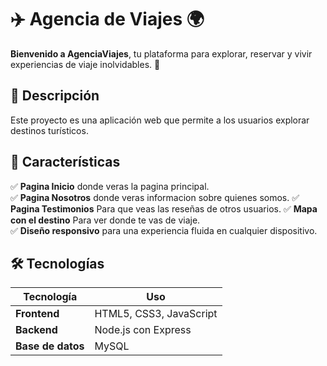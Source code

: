 # ✈️ Agencia de Viajes 🌍  

**Bienvenido a AgenciaViajes**, tu plataforma para explorar, reservar y vivir experiencias de viaje inolvidables. 🚀  

## 📌 Descripción  

Este proyecto es una aplicación web que permite a los usuarios explorar destinos turísticos.

## 🎯 Características  

✅ **Pagina Inicio** donde veras la pagina principal.  
✅ **Pagina Nosotros** donde veras informacion sobre quienes somos.
✅ **Pagina Testimonios** Para que veas las reseñas de otros usuarios.
✅ **Mapa con el destino** Para ver donde te vas de viaje.  
✅ **Diseño responsivo** para una experiencia fluida en cualquier dispositivo.  

## 🛠️ Tecnologías  

| Tecnología | Uso |
|------------|------|
| **Frontend** | HTML5, CSS3, JavaScript |
| **Backend** | Node.js con Express |
| **Base de datos** | MySQL |
